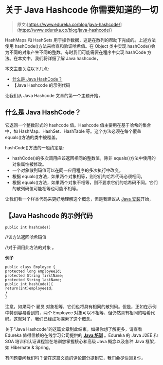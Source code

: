 # 关于 Java Hashcode 你需要知道的一切

> 原文:[https://www.edureka.co/blog/java-hashcode/](https://www.edureka.co/blog/java-hashcode/)

HashMaps 和 HashSets 用于操作数据，这是在散列的帮助下完成的。上述方法使用 hashCode()方法来检查和验证哈希值。在 Object 类中实现 hashCode()会为不同的对象产生不同的整数。有时我们可能需要在程序中实现 hashCode 方法。在本文中，我们将详细了解 Java hashcode，

本文主要关注以下几点:

*   [什么是 Java HashCode？](#WhatIsJavaHashCode?)
*   【Java Hashcode 的示例代码

让我们从 Java Hashcode 文章的第一个主题开始，

## **什么是 Java HashCode？**

它返回一个整数形式的 hashcode 值。Hashcode 值主要用在基于哈希的集合中，如 HashMap、HashSet、HashTable 等。这个方法必须在每个覆盖 equals()方法的类中被覆盖。

hashCode()方法的一般约定是:

*   hashCode()的多次调用应该返回相同的整数值，除非 equals()方法中使用的对象属性被修改。
*   一个对象散列码值可以在同一应用程序的多次执行中改变。
*   根据 equals()方法，如果两个对象相等，则它们的哈希代码必须相同。
*   根据 equals()方法，如果两个对象不相等，则不要求它们的哈希码不同。它们的散列码值可能相等也可能不相等。

让我们看一个样本代码来更好地理解这个概念，但是我建议从 [Java 安装](https://java.com/en/download/help/download_options.xml)开始，

## 【Java Hashcode 的示例代码

```
public int hashCode()
```

//该方法返回哈希码值

//对于调用此方法的对象 。

**例子**

```
public class Employee {
protected long employeeId;
protected String firstName;
protected String lastName;
public int hashCode(){
return(int)employeeId;
}
}

```

注意，如果两个 雇员 对象相等，它们也将具有相同的散列码。但是，正如在示例中特别容易看到的，两个 Employee 对象可以不相等，但仍然具有相同的哈希代码。这就对了，我们已经成功探索了这个概念。

关于“Java Hashcode”的这篇文章到此结束。如果你想了解更多，请查看 Edureka 值得信赖的在线学习公司提供的 [**Java 培训**](https://www.edureka.co/java-j2ee-soa-training) 。Edureka 的 Java J2EE 和 SOA 培训和认证课程旨在培训您掌握核心和高级 Java 概念以及各种 Java 框架，如 Hibernate & Spring。

有问题要问我们吗？请在这篇文章的评论部分提到它，我们会尽快回复你。